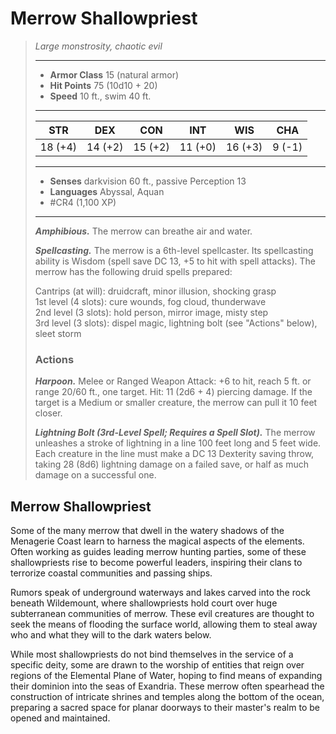 # Merrow Shallowpriest
>*Large monstrosity, chaotic evil*
>___
>- **Armor Class** 15 (natural armor)
>- **Hit Points** 75 (10d10 + 20)
>- **Speed** 10 ft., swim 40 ft.
>___
>|STR|DEX|CON|INT|WIS|CHA|
>|:---:|:---:|:---:|:---:|:---:|:---:|
>|18 (+4)|14 (+2)|15 (+2)|11 (+0)|16 (+3)|9 (-1)|
>___
>- **Senses** darkvision 60 ft., passive Perception 13
>- **Languages** Abyssal, Aquan
>- #CR4 (1,100 XP)
>___
>***Amphibious.*** The merrow can breathe air and water.  
>
>***Spellcasting.*** The merrow is a 6th-level spellcaster. Its spellcasting ability is Wisdom (spell save DC 13, +5 to hit with spell attacks). The merrow has the following druid spells prepared:  
>
>Cantrips (at will): druidcraft, minor illusion, shocking grasp  
>1st level (4 slots): cure wounds, fog cloud, thunderwave  
>2nd level (3 slots): hold person, mirror image, misty step  
>3rd level (3 slots): dispel magic, lightning bolt (see "Actions" below), sleet storm  
>
>### Actions
>***Harpoon.*** Melee  or Ranged Weapon Attack: +6 to hit, reach 5 ft. or range 20/60 ft., one target. Hit: 11 (2d6 + 4) piercing damage. If the target is a Medium or smaller creature, the merrow can pull it 10 feet closer.  
>
>***Lightning Bolt (3rd-Level Spell; Requires a Spell Slot).*** The merrow unleashes a stroke of lightning in a line 100 feet long and 5 feet wide. Each creature in the line must make a DC 13 Dexterity saving throw, taking 28 (8d6) lightning damage on a failed save, or half as much damage on a successful one.

## Merrow Shallowpriest

Some of the many merrow that dwell in the watery shadows of the Menagerie Coast learn to harness the magical aspects of the elements. Often working as guides leading merrow hunting parties, some of these shallowpriests rise to become powerful leaders, inspiring their clans to terrorize coastal communities and passing ships.

Rumors speak of underground waterways and lakes carved into the rock beneath Wildemount, where shallowpriests hold court over huge subterranean communities of merrow. These evil creatures are thought to seek the means of flooding the surface world, allowing them to steal away who and what they will to the dark waters below.

While most shallowpriests do not bind themselves in the service of a specific deity, some are drawn to the worship of entities that reign over regions of the Elemental Plane of Water, hoping to find means of expanding their dominion into the seas of Exandria. These merrow often spearhead the construction of intricate shrines and temples along the bottom of the ocean, preparing a sacred space for planar doorways to their master's realm to be opened and maintained.